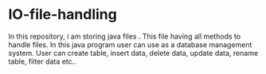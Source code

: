 # IO-file-handling
In this repository, i am storing java files . This file having all methods to handle files. In this java program user can use as a database management system. User can create table, insert data, delete data, update data, rename table, filter data etc..
